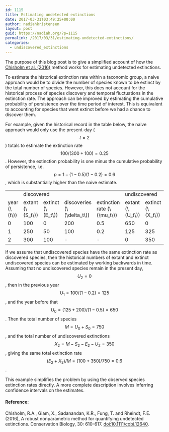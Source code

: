 ```yaml
---
id: 1115
title: Estimating undetected extinctions
date: 2017-03-31T03:49:25+00:00
author: nadiahkristensen
layout: post
guid: https://nadiah.org/?p=1115
permalink: /2017/03/31/estimating-undetected-extinctions/
categories:
  - undiscovered_extinctions
---
```

The purpose of this blog post is to give a simplified account of how the [Chisholm et al. (2016)](https://conbio.onlinelibrary.wiley.com/doi/abs/10.1111/cobi.12640) method works for estimating undetected extinctions.

To estimate the historical extinction rate within a taxonomic group, a naive approach would be to divide the number of species known to be extinct by the total number of species. However, this does not account for the historical process of species discovery and temporal fluctuations in the extinction rate. The approach can be improved by estimating the cumulative probability of persistence over the time period of interest. This is equivalent to accounting for species that went extinct before we had a chance to discover them.

For example, given the historical record in the table below, the naive approach would only use the present-day ($$t=2$$) totals to estimate the extinction rate $$100 / (300 + 100) = 0.25$$. However, the extinction probability is one minus the cumulative probability of persistence, i.e. $$p = 1 - (1-0.5)(1-0.2) = 0.6$$, which is substantially higher than the naive estimate.

<table id="tablepress-1" class="tablepress tablepress-id-1">
<caption style="caption-side:bottom;text-align:left;border:none;background:none;margin:0;padding:0;"></caption>
<tbody>
<tr class="row-1">
	<td class="column-1"></td><td colspan="2" class="column-2">discovered</td><td class="column-4"></td><td class="column-5"></td><td colspan="2" class="column-6">undiscovered</td>
</tr>
<tr class="row-2">
	<td class="column-1">year (\(t\))</td><td class="column-2">extant (\(S_t\))</td><td class="column-3">extinct (\(E_t\))</td><td class="column-4">discoveries (\(\delta_t\))</td><td class="column-5">extinction rate (\(\mu_t\))</td><td class="column-6">extant (\(U_t\))</td><td class="column-7">extinct (\(X_t\))</td>
</tr>
<tr class="row-3">
	<td class="column-1">0</td><td class="column-2">100</td><td class="column-3">0</td><td class="column-4">200</td><td class="column-5">0.5</td><td class="column-6">650</td><td class="column-7">0</td>
</tr>
<tr class="row-4">
	<td class="column-1">1</td><td class="column-2">250</td><td class="column-3">50</td><td class="column-4">100</td><td class="column-5">0.2</td><td class="column-6">125</td><td class="column-7">325</td>
</tr>
<tr class="row-5">
	<td class="column-1">2</td><td class="column-2">300</td><td class="column-3">100</td><td class="column-4">-</td><td class="column-5">-</td><td class="column-6">0</td><td class="column-7">350</td>
</tr>
</tbody>
</table>

If we assume that undiscovered species have the same extinction rate as discovered species, then the historical numbers of extant and extinct undiscovered species can be estimated by working backwards in time. Assuming that no undiscovered species remain in the present day, $$U_2=0$$, then in the previous year $$U_1 = 100/(1-0.2) = 125$$, and the year before that $$U_0 = (125+200)/(1-0.5) = 650$$. Then the total number of species $$M = U_0 + S_0 = 750$$, and the total number of undiscovered extinctions $$X_2 = M - S_2 - E_2 - U_2 = 350$$, giving the same total extinction rate $$(E_2 + X_2) / M = (100 + 350) / 750 = 0.6$$.

This example simplifies the problem by using the observed species extinction rates directly. A more complete description involves inferring confidence intervals on the estimates.

#### Reference:

Chisholm, R.A., Giam, X., Sadanandan, K.R., Fung, T. and Rheindt, F.E. (2016), A robust nonparametric method for quantifying undetected extinctions. Conservation Biology, 30: 610-617. [doi:10.1111/cobi.12640](https://doi.org/10.1111/cobi.12640).
